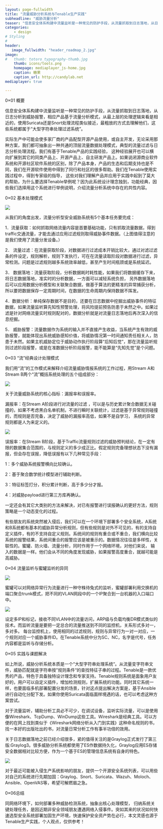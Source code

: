 ```yaml
---
layout: page-fullwidth
title: "流量威胁分析系统与Tenable生产实践"
subheadline: "威胁流量分析"
teaser: "信息安全体系构建中流量监听是一种常见的防护手段，从流量抓取到日志落地，从日志分析到威胁报警，相应产品基于流量分析模式，从最上层的处理逻辑来看是相近的，使用Suricata还是Snort处理流程类似接近，最粗放的方式去理解他们，这些系统都属于“大型字符串处理过滤系统”。"
categories:
    - design
# Styling
#
header:
   image_fullwidth: "header_roadmap_2.jpg"
image:
#   thumb: totoro_typography-thumb.jpg
    thumb: icons/tools.png 
    homepage: mediaplayer_js-home.jpg
    caption: 糖果
    caption_url: http://candylab.net
mediaplayer: true

---
```

<!--more-->


0×01 概要


信息安全体系构建中流量监听是一种常见的防护手段，从流量抓取到日志落地，从日志分析到威胁报警，相应产品基于流量分析模式，从最上层的处理逻辑来看是相近的，使用Suricata还是Snort处理流程类似接近，最粗放的方式去理解他们，这些系统都属于“大型字符串处理过滤系统”。

 

实际生产中可能会使多家厂商的产品配型开源产品使用，或自主开发，无论采用那种方案，我们都可抽象出一种共通的顶层流量数据处理模式，典型的流量过滤与日志分析处理流程。我们有基于Tenable产品的实践经验， 这种经验展开也可以横向扩展到其它的同类产品上、开源产品上、自主研发产品上。如果说闭源商业软件系统和开源社区软件系统的区别，除了产品本身，产品的生态和后期支持也是不同，我们在开源软件使用中得到了同行和社区的很多帮助。我们在Tenable使用实践过程中，得到专家级的指导， 这些对我们理解产品并应用于实践中起到了莫大的帮助，为什么要选择Tenable举例呢？因为此系统设计理念独到，功能经典，因些我们选择用这个系统进行举例说明，介绍流量分析系统中存在的共性内容。


0×02 基本处理模式

![](https://image.3001.net/images/20190308/1552029709_5c82180d128c7.png)

 

从我们的角度出发，流量分析型安全威胁系统有5个基本任务要完成：

 

1．流量获取：如何抓取网络流量内容是首要基础功能，只有抓取流量数据，得到traffic交通流量，才能去通过应用过滤规则取得威胁事件数据。（上图值得注意的是我们使用了流量分发设备。）


2． 流量过滤：在流量获取阶段，对数据进行过滤成本开销比较大，通过对滤过滤条的件设定，规则解析，规则下发执行，可在在流量读取阶段对数据进行过滤，异常检测。问题是过滤规则越多系统效率越低，甚至产生时间瓶颈或是系统延迟。


3． 数据落地：流量获取阶段，分析数据耗时耗性能，如果我们将数据缓存下来，将日志数据落地，准实时的分析数据，一方面可以减轻系统负担， 另外数据落地后可以应用数据分析模型和关联聚合数据，做基于算法的更精准的异常捕获分析，所以要把数据保存一定周期时间，在数据的生命周期内保持数据不挥发。


4．数据分析：单纯保存数据不是目的，还要在日志数据中挖掘出威胁事件的特征数据，如果流量监听算先知性预警处理，将风险提前预告防患于未然之中。如果过滤是针对网络流量实时规则配对的，数据分析就是对流量日志落地后再次深入的信息挖掘。


5． 威胁报警：流量数据作为系统的输入并不直接产生收益，当系统产生有效的威胁报警，就能体现出系统威胁感知价值，将威胁情况第一时间通知责任相关人，防患于未然。如果主机威胁定位于威胁动作执行阶段算“后知后觉”，那在流量监听规则过滤阶段报警，或是在准数据分析阶段报警，能不能算是“先知先觉”是个问题。

 

0×03 “流”经典设计处理模式

 

我们用“流”的工作模式来解释介绍流量威胁情报系统的工作过程，用Stream A和Stream B两个“流”概括系统处理的五个组成部分：

 
![](https://image.3001.net/images/20190308/1552029724_5c82181c45868.png)

关于流量威胁系统的核心指标：漏报率和误报率。

 

漏报率：在Stream A阶段进行对流量的过滤 ，可以是与历史累计聚合数据无关碰撞的，如果不考虑黑白名单机制，不进行瞬时关联统计，过滤是基于异常规则碰撞的，而规则是否完备，决定了威胁的漏报率高低，如果不是自学习， 系统的异常规则都是人为来定义的。

 
![](https://image.3001.net/images/20190308/1552029739_5c82182be5136.png)

误报率：在Stream B阶段，基于Traffic流量规则过滤的威胁预判结论，在一定有限的数据集合范围的，与规则定义的多少成正比。假定规则完备理想状态下没有漏报，但会存在误报，降低误报有以下几种常见手段：


1：多个威胁系统报警横向比较确认。

2：基于聚合数学统计模型进行辅助判断。

3：特征标签打分，积分累计判断，高于多少分才报。

4：对威胁payload进行第三方库再确认。


一定还会有其它大类别的方法来解决，对已有报警进行误报确认的更好方法，规则策略是一个动态变化的过程。 

 

有些朋友的系统突然被入侵后，我们可以在一个环境下部署多个安全系统，A系统和B系统都有基本的威胁异常分析规则，但有些规则是对外不可见的，有的支持自定义插件，有的不支持自定义规则。系统间的规则有重合或不重合，我们横向比较系统的报警结果，系统间重合的报警应该是被重示的。数据情况往往是多样性，关联性的。蜜罐、防火墙、流量分析，同时作用于一个网络环境，对他们来说， 输入的数据是一样。他们会从不同的角度发现威胁，如果报警高度重合，就越可能是高威胁。

 

0×04 流量监听与蜜罐监听的异同

![](https://image.3001.net/images/20190308/1552029754_5c82183a7c66b.png)

蜜罐可以对网络异常行为流量进行一种守株待兔式的监听，蜜罐部署利用交换机的端口聚合trunk模式，把不同的VLAN网段中的一个IP聚合到一台机器的入口端口中。

 
![](https://image.3001.net/images/20190308/1552029771_5c82184b533ca.png)

设定多IP和标记，接收不同VLAN中的流量访问，ARP级与负载均衡DR模式类似的技术。而监听流量是要把一定总合的流量推送到不同的监控机，关系形式多对一，多对多。 每台监控机上，使用相同的过滤规则，规则与异常行为一对一对应，一个规则对应一个威胁事件ID。在Tenable系统中分为SC、NC，名字是代号，任务内容都是监听与存储分析。 

 

0×05  实践与课题解决


如上所说，威胁分析系统本质是一个“大型字符串处理系统“。从流量变字符串文件，威胁匹配就是字符串按”规则条件“的查找特征子串的过程。Tenable是一款优秀的产品，特色于具备独特设计理念和专家支持。Tenable规则系统是面象用户友好的，用户可以自定义插件，增加检测规则，扩展系统的功能。同时其它系统一样，也要面临多机部署配置分发的场景，针对这点提出解决方案是，基于Ansible进行自动化分配下发。如果你使用Suricata面临面样境遇的话，也可以考虑这种方案尝试。


对于流量监听，辅助分析工具必不可少，在调试设备，监听实际流量，可以是使用像Wireshark、TcpDump、WinDump这些工具。Wireshark是经典工具。可以方便的在网上找到类似于《Wireshark网络分析从入门到实践》这种命名规则的书， 找一本好的出版社出的书，对流量日常分析工作有事半功倍的效用。

 

 


关于日志数据落地之前已经介绍很多，紧的值得关注的是Graylog正式发行了第三版:Graylog3。很多威胁分析系统都使用了ES作数据持久化，Graylog应用ES存储安全数据相对比较方便，作为一个基于ES的管理信息系统有自身的特色。

![](https://image.3001.net/images/20190308/1552029787_5c82185b764e1.png)

对于最近可能被入侵生产系统影响的朋友，提供一个开源安全系统列表，可以用些对自己的系统进行先期加固：Graylog、Snort、Suricata、Wazuh、Moloch、Ansible、OpenVAS等，希望可解燃眉之急。


0×06总结


同网络环境下，如何部署多种威胁检测系统，抽象出核心处理模型， 归纳系统关键处理任务，是因近期非安全领域朋友遭遇网络入侵事件。突如其来的状况如何快速选型安全系统部署加固生产环境，快速保护安全资产势在必行，本文灵感也源于Tenable生产实践，个人观点，仅供参考！




